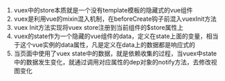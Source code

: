 1. vuex中的store本质就是一个没有template模板的隐藏式的vue组件
2. vuex是利用vue的mixin混入机制，在beforeCreate钩子前混入vuexInit方法
3. vuex Init方法实现将vuex store注册到当前组件的$store属性上
4. vuex的state作为一个隐藏的vue组件的data，定义在state上面的变量，相当于这个vue实例的data属性，凡是定义在data上的数据都是响应式的
5. 当页面中使用了vuex state中的数据，就是依赖收集的过程，当vuex中state中的数据发生变化，就通过调用对应属性的dep对象的notify方法，去修改视图变化
